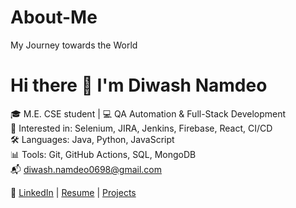 # About-Me
My Journey towards the World
# Hi there 👋 I'm Diwash Namdeo

🎓 M.E. CSE student | 💻 QA Automation & Full-Stack Development  
🚀 Interested in: Selenium, JIRA, Jenkins, Firebase, React, CI/CD  
🛠️ Languages: Java, Python, JavaScript  
📊 Tools: Git, GitHub Actions, SQL, MongoDB  
📬 diwash.namdeo0698@gmail.com

🔗 [LinkedIn](https://linkedin.com/in/diwashnamdeo) | [Resume](#) | [Projects](https://github.com/diwashnamdeo)
